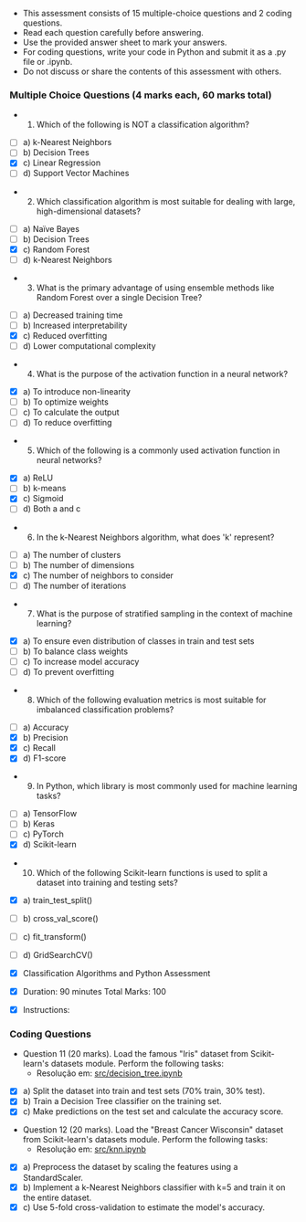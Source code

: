 - This assessment consists of 15 multiple-choice questions and 2 coding questions.
- Read each question carefully before answering.
- Use the provided answer sheet to mark your answers.
- For coding questions, write your code in Python and submit it as a .py file or .ipynb.
- Do not discuss or share the contents of this assessment with others.

### Multiple Choice Questions (4 marks each, 60 marks total)

- 1. Which of the following is NOT a classification algorithm?

- [ ] a) k-Nearest Neighbors
- [ ] b) Decision Trees
- [X] c) Linear Regression
- [ ] d) Support Vector Machines

- 2. Which classification algorithm is most suitable for dealing with large, high-dimensional datasets?

- [ ] a) Naïve Bayes
- [ ] b) Decision Trees
- [X] c) Random Forest
- [ ] d) k-Nearest Neighbors

- 3. What is the primary advantage of using ensemble methods like Random Forest over a single Decision Tree?

- [ ] a) Decreased training time
- [ ] b) Increased interpretability
- [X] c) Reduced overfitting
- [ ] d) Lower computational complexity

- 4. What is the purpose of the activation function in a neural network?

- [X] a) To introduce non-linearity
- [ ] b) To optimize weights
- [ ] c) To calculate the output
- [ ] d) To reduce overfitting

- 5. Which of the following is a commonly used activation function in neural networks?

- [X] a) ReLU
- [ ] b) k-means
- [X] c) Sigmoid
- [ ] d) Both a and c

- 6. In the k-Nearest Neighbors algorithm, what does 'k' represent?

- [ ] a) The number of clusters
- [ ] b) The number of dimensions
- [X] c) The number of neighbors to consider
- [ ] d) The number of iterations

- 7. What is the purpose of stratified sampling in the context of machine learning?

- [X] a) To ensure even distribution of classes in train and test sets
- [ ] b) To balance class weights
- [ ] c) To increase model accuracy
- [ ] d) To prevent overfitting

- 8. Which of the following evaluation metrics is most suitable for imbalanced classification problems?

- [ ] a) Accuracy
- [X] b) Precision
- [X] c) Recall
- [X] d) F1-score

- 9. In Python, which library is most commonly used for machine learning tasks?

- [ ] a) TensorFlow
- [ ] b) Keras
- [ ] c) PyTorch
- [X] d) Scikit-learn

- 10. Which of the following Scikit-learn functions is used to split a dataset into training and testing sets?

- [X] a) train_test_split()
- [ ] b) cross_val_score()
- [ ] c) fit_transform()
- [ ] d) GridSearchCV()

- [X] Classification Algorithms and Python Assessment
- [X] Duration: 90 minutes Total Marks: 100
- [X] Instructions:

### Coding Questions

- Question 11 (20 marks).  Load the famous "Iris" dataset from Scikit-learn's datasets module. Perform the following tasks:
  - Resolução em: [src/decision_tree.ipynb](https://github.com/tgvp/Machine-Learning/blob/main/src/decision_tree.ipynb)
- [X] a) Split the dataset into train and test sets (70% train, 30% test).
- [X] b) Train a Decision Tree classifier on the training set.
- [X] c) Make predictions on the test set and calculate the accuracy score.

- Question 12 (20 marks).  Load the "Breast Cancer Wisconsin" dataset from Scikit-learn's datasets module. Perform the following tasks:
  - Resolução em: [src/knn.ipynb](https://github.com/tgvp/Machine-Learning/blob/main/src/knn.ipynb)

- [X] a) Preprocess the dataset by scaling the features using a StandardScaler.
- [X] b) Implement a k-Nearest Neighbors classifier with k=5 and train it on the entire dataset.
- [X] c) Use 5-fold cross-validation to estimate the model's accuracy.
